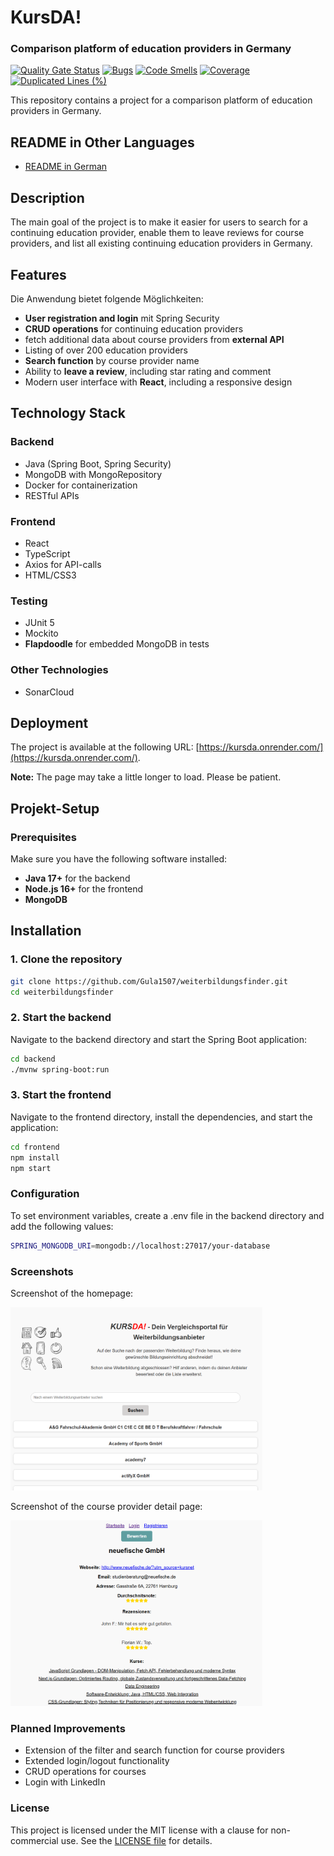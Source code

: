 # KursDA!

### Comparison platform of education providers in Germany

[![Quality Gate Status](https://sonarcloud.io/api/project_badges/measure?project=gula1507_weiterbildungsfinder-backend&metric=alert_status)](https://sonarcloud.io/summary/new_code?id=gula1507_weiterbildungsfinder-backend) [![Bugs](https://sonarcloud.io/api/project_badges/measure?project=gula1507_weiterbildungsfinder-backend&metric=bugs)](https://sonarcloud.io/summary/new_code?id=gula1507_weiterbildungsfinder-backend) [![Code Smells](https://sonarcloud.io/api/project_badges/measure?project=gula1507_weiterbildungsfinder-backend&metric=code_smells)](https://sonarcloud.io/summary/new_code?id=gula1507_weiterbildungsfinder-backend) [![Coverage](https://sonarcloud.io/api/project_badges/measure?project=gula1507_weiterbildungsfinder-backend&metric=coverage)](https://sonarcloud.io/summary/new_code?id=gula1507_weiterbildungsfinder-backend) [![Duplicated Lines (%)](https://sonarcloud.io/api/project_badges/measure?project=gula1507_weiterbildungsfinder-backend&metric=duplicated_lines_density)](https://sonarcloud.io/summary/new_code?id=gula1507_weiterbildungsfinder-backend)

This repository contains a project for a comparison platform of education providers in Germany.

## README in Other Languages

- [README in German](README_DE.md)

## Description

The main goal of the project is to make it easier for users to search for a continuing education provider, enable them
to leave reviews for course providers, and list all existing continuing education providers in Germany.

## Features

Die Anwendung bietet folgende Möglichkeiten:

- **User registration and login** mit Spring Security
- **CRUD operations** for continuing education providers
- fetch additional data about course providers from **external API**
- Listing of over 200 education providers
- **Search function** by course provider name
- Ability to **leave a review**, including star rating and comment
- Modern user interface with **React**, including a responsive design

## Technology Stack

### Backend

- Java (Spring Boot, Spring Security)
- MongoDB with MongoRepository
- Docker for containerization
- RESTful APIs

### Frontend

- React
- TypeScript
- Axios for API-calls
- HTML/CSS3

### Testing

- JUnit 5
- Mockito
- **Flapdoodle** for embedded MongoDB in tests

### Other Technologies

- SonarCloud

## Deployment

The project is available at the following URL: [https://kursda.onrender.com/](https://kursda.onrender.com/).

**Note:** The page may take a little longer to load. Please be patient.

## Projekt-Setup

### Prerequisites

Make sure you have the following software installed:

- **Java 17+** for the backend
- **Node.js 16+** for the frontend
- **MongoDB**

## Installation

### 1. Clone the repository

```bash
git clone https://github.com/Gula1507/weiterbildungsfinder.git
cd weiterbildungsfinder
```

### 2. Start the backend

Navigate to the backend directory and start the Spring Boot application:

```bash
cd backend
./mvnw spring-boot:run
```

### 3. Start the frontend

Navigate to the frontend directory, install the dependencies, and start the application:

```bash
cd frontend
npm install
npm start
```

### Configuration

To set environment variables, create a .env file in the backend directory and add the following values:

```bash
SPRING_MONGODB_URI=mongodb://localhost:27017/your-database
```

### Screenshots

Screenshot of the homepage:

<img src="frontend/public/images/screenshot2.png" alt="Dashboard screenshot"  style="max-width:80%; height: auto;">

Screenshot of the course provider detail page:

<img src="frontend/public/images/screenshot1.png" alt="Course provider screenshot" style="max-width:80%; height: auto;">

### Planned Improvements

- Extension of the filter and search function for course providers
- Extended login/logout functionality
- CRUD operations for courses
- Login with LinkedIn

### License

This project is licensed under the MIT license with a clause for non-commercial use. See the [LICENSE file](./LICENSE)
for details.

